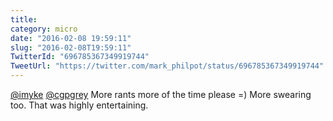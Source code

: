 ```yaml
---
title: 
category: micro
date: "2016-02-08 19:59:11"
slug: "2016-02-08T19:59:11"
TwitterId: "696785367349919744"
TweetUrl: "https://twitter.com/mark_philpot/status/696785367349919744"
---
```


[@imyke](https://twitter.com/imyke) [@cgpgrey](https://twitter.com/cgpgrey) More
rants more of the time please =) More swearing too. That was highly
entertaining.
